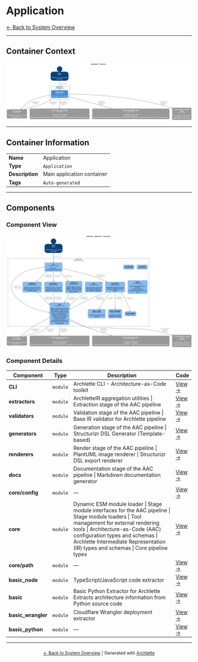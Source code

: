 # Application

[← Back to System Overview](./README.md)

---

## Container Context

![Container Diagram](./diagrams/structurizr-Containers.png)

---

## Container Information

<table>
<tbody>
<tr>
<td><strong>Name</strong></td>
<td>Application</td>
</tr>
<tr>
<td><strong>Type</strong></td>
<td><code>Application</code></td>
</tr>
<tr>
<td><strong>Description</strong></td>
<td>Main application container</td>
</tr>
<tr>
<td><strong>Tags</strong></td>
<td><code>Auto-generated</code></td>
</tr>
</tbody>
</table>

---

## Components


### Component View

![Component Diagram](./diagrams/structurizr-Components_Application.png)

### Component Details

<table>
<thead>
<tr>
<th>Component</th>
<th>Type</th>
<th>Description</th>
<th>Code</th>
</tr>
</thead>
<tbody>
<tr>
<td><strong>CLI</strong></td>
<td><code>module</code></td>
<td>Archlette CLI - Architecture-as-Code toolkit</td>
<td><a href="./default_container__cli.md">View →</a></td>
</tr>
<tr>
<td><strong>extractors</strong></td>
<td><code>module</code></td>
<td>ArchletteIR aggregation utilities | Extraction stage of the AAC pipeline</td>
<td><a href="./default_container__extractors.md">View →</a></td>
</tr>
<tr>
<td><strong>validators</strong></td>
<td><code>module</code></td>
<td>Validation stage of the AAC pipeline | Base IR validator for Archlette pipeline</td>
<td><a href="./default_container__validators.md">View →</a></td>
</tr>
<tr>
<td><strong>generators</strong></td>
<td><code>module</code></td>
<td>Generation stage of the AAC pipeline | Structurizr DSL Generator (Template-based)</td>
<td><a href="./default_container__generators.md">View →</a></td>
</tr>
<tr>
<td><strong>renderers</strong></td>
<td><code>module</code></td>
<td>Render stage of the AAC pipeline | PlantUML image renderer | Structurizr DSL export renderer</td>
<td><a href="./default_container__renderers.md">View →</a></td>
</tr>
<tr>
<td><strong>docs</strong></td>
<td><code>module</code></td>
<td>Documentation stage of the AAC pipeline | Markdown documentation generator</td>
<td><a href="./default_container__docs.md">View →</a></td>
</tr>
<tr>
<td><strong>core/config</strong></td>
<td><code>module</code></td>
<td>—</td>
<td><a href="./default_container__core_config.md">View →</a></td>
</tr>
<tr>
<td><strong>core</strong></td>
<td><code>module</code></td>
<td>Dynamic ESM module loader | Stage module interfaces for the AAC pipeline | Stage module loaders | Tool management for external rendering tools | Architecture-as-Code (AAC) configuration types and schemas | Archlette Intermediate Representation (IR) types and schemas | Core pipeline types</td>
<td><a href="./default_container__core.md">View →</a></td>
</tr>
<tr>
<td><strong>core/path</strong></td>
<td><code>module</code></td>
<td>—</td>
<td><a href="./default_container__core_path.md">View →</a></td>
</tr>
<tr>
<td><strong>basic_node</strong></td>
<td><code>module</code></td>
<td>TypeScript/JavaScript code extractor</td>
<td><a href="./default_container__basic_node.md">View →</a></td>
</tr>
<tr>
<td><strong>basic</strong></td>
<td><code>module</code></td>
<td>Basic Python Extractor for Archlette
Extracts architecture information from Python source code</td>
<td><a href="./default_container__basic.md">View →</a></td>
</tr>
<tr>
<td><strong>basic_wrangler</strong></td>
<td><code>module</code></td>
<td>Cloudflare Wrangler deployment extractor</td>
<td><a href="./default_container__basic_wrangler.md">View →</a></td>
</tr>
<tr>
<td><strong>basic_python</strong></td>
<td><code>module</code></td>
<td>—</td>
<td><a href="./default_container__basic_python.md">View →</a></td>
</tr>
</tbody>
</table>


---

<div align="center">
<sub><a href="./README.md">← Back to System Overview</a> | Generated with <a href="https://github.com/architectlabs/archlette">Archlette</a></sub>
</div>
